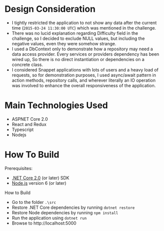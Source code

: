 ﻿# Design Consideration

 * I tightly restricted the application to not show any data after the current time (`2015-03-24 11:30:00 UTC`) which was mentioned in the challenge.
 * There was no lucid explanation regarding Difficulty field in the challenge, so I decided to exclude NULL values, but including the negative values, even they were somehow strange.
 * I used a DbContext only to demonstrate how a repository may need a data access provider.
Every services or providers dependency has been wired up, So there is no direct instantiation or dependencies on a concrete class.
 * I considered Snappet applications with lots of users and a heavy load of requests, so for demonstration purposes, I used async/await pattern in action methods, repository calls, and wherever literally an IO operation was involved to enhance the overall responsiveness of the application.

# Main Technologies Used

 * ASPNET Core 2.0
 * React and Redux
 * Typescript
 * Nodejs

# How To Build

Prerequisites:

* [.NET Core 2.0](https://www.microsoft.com/net/core) (or later) SDK
* [Node.js](https://nodejs.org/) version 6 (or later)

How to Build

 * Go to the folder `.\src`
 * Restore .NET Core dependencies by running `dotnet restore`
 * Restore Node dependencies by running `npm install`
 * Run the application using `dotnet run`
 * Browse to http://localhost:5000